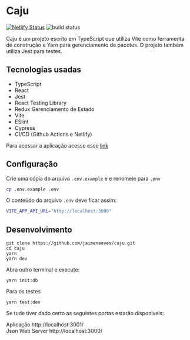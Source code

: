 # Caju

[![Netlify Status](https://api.netlify.com/api/v1/badges/59c3d9df-b7d6-4ae2-8206-e3ecae816cb4/deploy-status)](https://app.netlify.com/sites/caju-jaimeneeves/deploys) 
![build status](https://github.com/jaimeneeves/caju/actions/workflows/ci.yml/badge.svg)

Caju é um projeto escrito em TypeScript que utiliza Vite como ferramenta de construção e Yarn para gerenciamento de pacotes. O projeto também utiliza Jest para testes.

## Tecnologias usadas

- TypeScript
- React
- Jest
- React Testing Library
- Redux Gerenciamento de Estado
- Vite
- ESlint
- Cypress
- CI/CD (Github Actions e Netlify)

Para acessar a aplicação acesse esse [link](https://caju-jaimeneeves.netlify.app/)

## Configuração

Crie uma cópia do arquivo `.env.example` e e renomeie para `.env`

```sh
cp .env.example .env
```

O conteúdo do arquivo `.env` deve ficar assim:

```sh
VITE_APP_API_URL="http://localhost:3000"
```

## Desenvolvimento

```shell
git clone https://github.com/jaimeneeves/caju.git
cd caju
yarn 
yarn dev
```

Abra outro terminal e execute: 
```shell
yarn init:db
```

Para os testes

```shell
yarn test:dev
```
Se tude tiver dado certo as seguintes portas estarão disponiveis:
<br/>

Aplicação http://localhost:3001/
<br/>
Json Web Server http://localhost:3000/